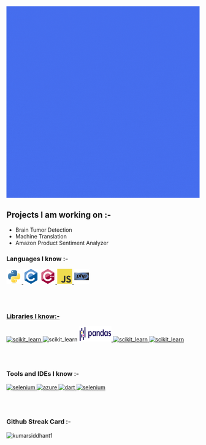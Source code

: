 
<img src="https://github.com/kumarsiddhant1/kumarsiddhant1/blob/main/ABOUT%20ME%20(2).gif" width="850" height="500">

<!--
Here are some ideas to get you started:

- 🔭 I’m currently working on ...
- 🌱 I’m currently learning ...
- 👯 I’m looking to collaborate on ...
- 🤔 I’m looking for help with ...
- 💬 Ask me about ...
- 📫 How to reach me: ...
- 😄 Pronouns: ...
- ⚡ Fun fact: ...
-->

<h2> Projects I am working on :- </h2>
<ul>
  <li>Brain Tumor Detection </li>
  <li>Machine Translation </li>
  <li>Amazon Product Sentiment Analyzer </li>
</ul>

<h3 align="left">Languages I know :-</h3>
<p align="left">
  
<a href="https://www.cprogramming.com/" target="_blank"> </a> <a href="https://www.python.org" target="_blank"> <img src="https://raw.githubusercontent.com/devicons/devicon/master/icons/python/python-original.svg" alt="python" width="40" height="40"/> </a> 
<img src="https://raw.githubusercontent.com/devicons/devicon/master/icons/c/c-original.svg" alt="c" width="40" height="40"/> </a> <a href="https://www.w3schools.com/cpp/" target="_blank"> <img src="https://raw.githubusercontent.com/devicons/devicon/master/icons/cplusplus/cplusplus-original.svg" alt="cplusplus" width="40" height="40"/> </a> <a href="https://developer.mozilla.org/en-US/docs/Web/JavaScript" target="_blank"> <img src="https://raw.githubusercontent.com/devicons/devicon/master/icons/javascript/javascript-original.svg" alt="javascript" width="40" height="40"/> </a> <a href="https://www.php.net" target="_blank"> <img src="https://raw.githubusercontent.com/devicons/devicon/master/icons/php/php-original.svg" alt="php" width="40" height="40"/> </p>

<br></br>

<h3 align="left">Libraries I know:-</h3>
<p align="left"> 
  
<a href="https://scikit-learn.org/" target="_blank"> <img src="https://upload.wikimedia.org/wikipedia/commons/0/05/Scikit_learn_logo_small.svg" alt="scikit_learn" width="50" height="40"/> </a></a><img src="https://github.com/valohai/ml-logos/blob/master/numpy-logo.svg" alt="scikit_learn" width="85" height="40"/> </a>  <a href="https://scikit-learn.org/" target="_blank"> <img src="https://github.com/kumarsiddhant1/kumarsiddhant1/blob/main/Screenshot%202021-07-17%20150434.png" alt="scikit_learn" width="85" height="40"/> <a href="https://scikit-learn.org/" target="_blank"> <img src="https://github.com/valohai/ml-logos/blob/master/matplotlib.svg" alt="scikit_learn" width="85" height="40"/> </a><a href="https://scikit-learn.org/" target="_blank"> <img src="https://miro.medium.com/max/1184/1*5dQO7LHrsy3lIi2d0bgRLw.png" alt="scikit_learn" width="55" height="45"/> </a>  
</p>

<br></br>

<h3 align="left">Tools and IDEs I know :-</h3>
<p align="left"> 
  
</a> <a href="https://www.selenium.dev" target="_blank"> <img src="https://upload.wikimedia.org/wikipedia/commons/thumb/3/38/Jupyter_logo.svg/180px-Jupyter_logo.svg.png" alt="selenium" width="40" height="40"/> </a> 
<a href="https://azure.microsoft.com/en-in/" target="_blank"> <img src="https://www.vectorlogo.zone/logos/microsoft_azure/microsoft_azure-icon.svg" alt="azure" width="40" height="40"/> </a> <a href="https://dart.dev" target="_blank"> <img src="https://www.vectorlogo.zone/logos/dartlang/dartlang-icon.svg" alt="dart" width="40" height="40"/> </a> <a href="https://www.selenium.dev" target="_blank"> <img src="https://raw.githubusercontent.com/detain/svg-logos/780f25886640cef088af994181646db2f6b1a3f8/svg/selenium-logo.svg" alt="selenium" width="40" height="40"/> </a> 

</p>

<br></br>

<h3 align="left">Github Streak Card :-</h3>
<p><img align="center" src="https://github-readme-streak-stats.herokuapp.com/?user=kumarsiddhant1&theme=dark" alt="kumarsiddhant1" /></p>





